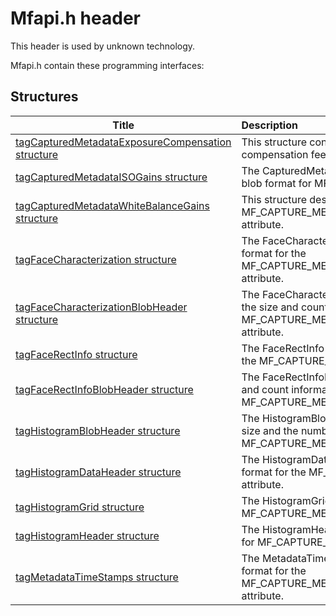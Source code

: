 # Mfapi.h header


This header is used by unknown technology.

Mfapi.h contain these programming interfaces:


## Structures

| Title   | Description   |
| ---- |:---- |
| [tagCapturedMetadataExposureCompensation structure](ns-mfapi-tagcapturedmetadataexposurecompensation.md) | This structure contains blob information for the EV compensation feedback for the photo captured. |
| [tagCapturedMetadataISOGains structure](ns-mfapi-tagcapturedmetadataisogains.md) | The CapturedMetadataISOGains structure describes the blob format for MF_CAPTURE_METADATA_ISO_GAINS. |
| [tagCapturedMetadataWhiteBalanceGains structure](ns-mfapi-tagcapturedmetadatawhitebalancegains.md) | This structure describes the blob format for the MF_CAPTURE_METADATA_WHITEBALANCE_GAINS attribute. |
| [tagFaceCharacterization structure](ns-mfapi-tagfacecharacterization.md) | The FaceCharacterization structure describes the blob format for the MF_CAPTURE_METADATA_FACEROICHARACTERIZATIONS attribute. |
| [tagFaceCharacterizationBlobHeader structure](ns-mfapi-tagfacecharacterizationblobheader.md) | The FaceCharacterizationBlobHeader structure describes the size and count information of the blob format for the MF_CAPTURE_METADATA_FACEROICHARACTERIZATIONS attribute. |
| [tagFaceRectInfo structure](ns-mfapi-tagfacerectinfo.md) | The FaceRectInfo structure describes the blob format for the MF_CAPTURE_METADATA_FACEROIS attribute. |
| [tagFaceRectInfoBlobHeader structure](ns-mfapi-tagfacerectinfoblobheader.md) | The FaceRectInfoBlobHeader structure describes the size and count information of the blob format for the MF_CAPTURE_METADATA_FACEROIS attribute. |
| [tagHistogramBlobHeader structure](ns-mfapi-taghistogramblobheader.md) | The HistogramBlobHeader structure describes the blob size and the number of histograms in the blob for the MF_CAPTURE_METADATA_HISTOGRAM attribute. |
| [tagHistogramDataHeader structure](ns-mfapi-taghistogramdataheader.md) | The HistogramDataHeader structure describes the blob format for the MF_CAPTURE_METADATA_HISTOGRAM attribute. |
| [tagHistogramGrid structure](ns-mfapi-taghistogramgrid.md) | The HistogramGrid structure describes the blob format for MF_CAPTURE_METADATA_HISTOGRAM. |
| [tagHistogramHeader structure](ns-mfapi-taghistogramheader.md) | The HistogramHeader structure describes the blob format for MF_CAPTURE_METADATA_HISTOGRAM. |
| [tagMetadataTimeStamps structure](ns-mfapi-tagmetadatatimestamps.md) | The MetadataTimeStamps structure describes the blob format for the MF_CAPTURE_METADATA_FACEROITIMESTAMPS attribute. |
